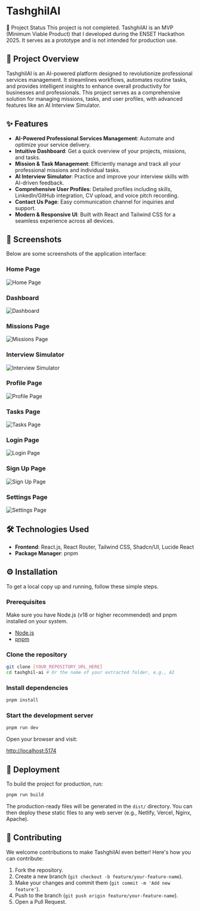 # TashghilAI

🚧 Project Status
This project is not completed. TashghilAI is an MVP (Minimum Viable Product) that I developed during the ENSET Hackathon 2025. It serves as a prototype and is not intended for production use.


## 🚀 Project Overview

TashghilAI is an AI-powered platform designed to revolutionize professional services management. It streamlines workflows, automates routine tasks, and provides intelligent insights to enhance overall productivity for businesses and professionals. This project serves as a comprehensive solution for managing missions, tasks, and user profiles, with advanced features like an AI Interview Simulator.

## ✨ Features

-   **AI-Powered Professional Services Management**: Automate and optimize your service delivery.
-   **Intuitive Dashboard**: Get a quick overview of your projects, missions, and tasks.
-   **Mission & Task Management**: Efficiently manage and track all your professional missions and individual tasks.
-   **AI Interview Simulator**: Practice and improve your interview skills with AI-driven feedback.
-   **Comprehensive User Profiles**: Detailed profiles including skills, LinkedIn/GitHub integration, CV upload, and voice pitch recording.
-   **Contact Us Page**: Easy communication channel for inquiries and support.
-   **Modern & Responsive UI**: Built with React and Tailwind CSS for a seamless experience across all devices.

## 📸 Screenshots

Below are some screenshots of the application interface:

### Home Page
![Home Page](screenshots/home_page.png)

### Dashboard
![Dashboard](screenshots/dashboard.png)

### Missions Page
![Missions Page](screenshots/missions_page.png)

### Interview Simulator
![Interview Simulator](screenshots/interview_simulator.png)

### Profile Page
![Profile Page](screenshots/profile_page.png)

### Tasks Page
![Tasks Page](screenshots/tasks_page.png)

### Login Page
![Login Page](screenshots/login_page.png)

### Sign Up Page
![Sign Up Page](screenshots/signup_page.png)

### Settings Page
![Settings Page](screenshots/settings_page.png)

## 🛠️ Technologies Used

-   **Frontend**: React.js, React Router, Tailwind CSS, Shadcn/UI, Lucide React
-   **Package Manager**: pnpm

## ⚙️ Installation

To get a local copy up and running, follow these simple steps.

### Prerequisites

Make sure you have Node.js (v18 or higher recommended) and pnpm installed on your system.

-   [Node.js](https://nodejs.org/)
-   [pnpm](https://pnpm.io/installation)

### Clone the repository

```bash
git clone [YOUR_REPOSITORY_URL_HERE]
cd tashghil-ai # Or the name of your extracted folder, e.g., AI
```

### Install dependencies

```bash
pnpm install
```

### Start the development server

```bash
pnpm run dev
```

Open your browser and visit:

[http://localhost:5174](http://localhost:5174)

## 🚀 Deployment

To build the project for production, run:

```bash
pnpm run build
```

The production-ready files will be generated in the `dist/` directory. You can then deploy these static files to any web server (e.g., Netlify, Vercel, Nginx, Apache).

## 🤝 Contributing

We welcome contributions to make TashghilAI even better! Here's how you can contribute:

1.  Fork the repository.
2.  Create a new branch (`git checkout -b feature/your-feature-name`).
3.  Make your changes and commit them (`git commit -m 'Add new feature'`).
4.  Push to the branch (`git push origin feature/your-feature-name`).
5.  Open a Pull Request.


